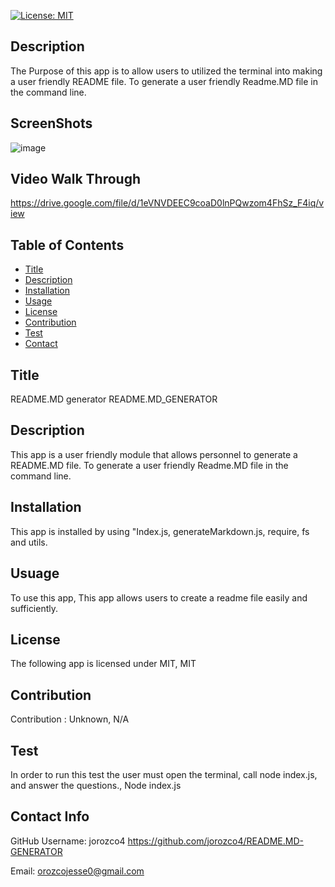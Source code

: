 [![License: MIT](https://img.shields.io/badge/License-MIT-yellow.svg)](https://opensource.org/licenses/MIT)

## Description

The Purpose of this app is to allow users to utilized the terminal into making a user friendly README file.
To generate a user friendly Readme.MD file in the command line.

## ScreenShots

![image](https://user-images.githubusercontent.com/61666288/114800920-a5dfcf80-9d68-11eb-9601-7850f03036b4.png)

## Video Walk Through

https://drive.google.com/file/d/1eVNVDEEC9coaD0lnPQwzom4FhSz_F4iq/view

## Table of Contents

- [Title](#title)
- [Description](#description)
- [Installation](#installation)
- [Usage](#usage)
- [License](#license)
- [Contribution](#contribution)
- [Test](#tests)
- [Contact](#contact)

## Title

README.MD generator
README.MD_GENERATOR

## Description

This app is a user friendly module that allows personnel to generate a README.MD file.
To generate a user friendly Readme.MD file in the command line.

## Installation

This app is installed by using "Index.js, generateMarkdown.js, require, fs and utils.

## Usuage

To use this app,
This app allows users to create a readme file easily and sufficiently.

## License

The following app is licensed under MIT,
MIT

## Contribution

Contribution : Unknown,
N/A

## Test

In order to run this test the user must open the terminal, call node index.js, and answer the questions.,
Node index.js

## Contact Info

GitHub Username: jorozco4
https://github.com/jorozco4/README.MD-GENERATOR

Email: orozcojesse0@gmail.com
